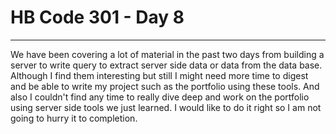# HB Code 301 - Day 8

<hr />

<p>
We have been covering a lot of material in the past two days from building a server to write query to extract server side data or data from the data base. Although I find them interesting but still I might need more time to digest and be able to write my project such as the portfolio using these tools. And also I couldn't find any time to really dive deep and work on the portfolio using server side tools we just learned. I would like to do it right so I am not going to hurry it to completion.

</p>
